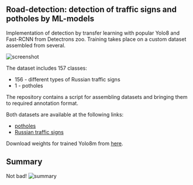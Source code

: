 ## Road-detection: detection of traffic signs and potholes by ML-models
Implementation of detection by transfer learning with popular Yolo8 and Fast-RCNN from Detectrons zoo. Training takes place on a custom dataset assembled from several.

![screenshot](https://github.com/alinzh/road_detection/blob/main/data/processed_img/traffic_sign_pothole/example.jpg)

The dataset includes 157 classes:
- 156 - different types of Russian traffic signs
- 1 - potholes

The repository contains a script for assembling datasets and bringing them to required annotation format.

Both datasets are available at the following links:
- [potholes](https://www.dropbox.com/s/qvglw8pqo16769f/pothole_dataset_v8.zip?dl=1)
- [Russian traffic signs](https://www.kaggle.com/datasets/watchman/rtsd-dataset/data)
 
Download weights for trained Yolo8m from [here](https://drive.google.com/file/d/1H4E8yIXL7RlM6tRJayRhyHlWpOJd0L5Y/view?usp=sharing).
## Summary
Not bad!
![summary](https://github.com/alinzh/road_detection/blob/main/summary/summary_yolo8.png)                  
